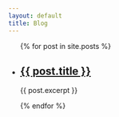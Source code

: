 ```yaml
---
layout: default
title: Blog
---
```


<ul>
  {% for post in site.posts %}
    <li>
      <h2><a href="{% if jekyll.environment == 'production' %}/blog/{% endif %}{{ post.url }}">{{ post.title }}</a></h2>
      <p>{{ post.excerpt }}</p>
    </li>
  {% endfor %}
</ul>

